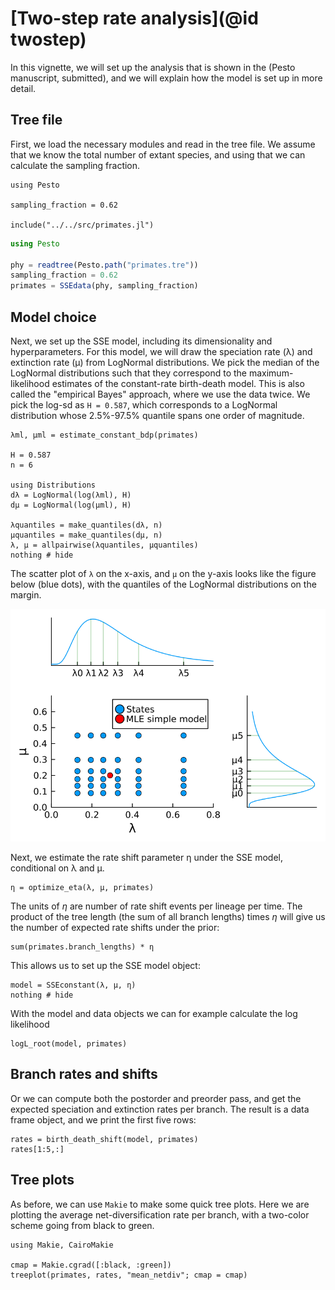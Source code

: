 # [Two-step rate analysis](@id twostep)

In this vignette, we will set up the analysis that is shown in the (Pesto manuscript, submitted), and we will explain how the model is set up in more detail.

## Tree file

First, we load the necessary modules and read in the tree file. We assume that we know the total number of extant species, and using that we can calculate the sampling fraction.

```@setup twostep
using Pesto

sampling_fraction = 0.62

include("../../src/primates.jl")
```
```julia twostep
using Pesto

phy = readtree(Pesto.path("primates.tre"))
sampling_fraction = 0.62
primates = SSEdata(phy, sampling_fraction)
```

## Model choice

Next, we set up the SSE model, including its dimensionality and hyperparameters. For this model, we will draw the speciation rate (λ) and extinction rate (µ) from LogNormal distributions. We pick the median of the LogNormal distributions such that they correspond to the maximum-likelihood estimates of the constant-rate birth-death model. This is also called the "empirical Bayes" approach, where we use the data twice. We pick the log-sd as `H = 0.587`, which corresponds to a LogNormal distribution whose 2.5%-97.5% quantile spans one order of magnitude. 

```@example twostep
λml, μml = estimate_constant_bdp(primates)

H = 0.587
n = 6

using Distributions
dλ = LogNormal(log(λml), H)
dμ = LogNormal(log(µml), H)

λquantiles = make_quantiles(dλ, n)
µquantiles = make_quantiles(dμ, n)
λ, μ = allpairwise(λquantiles, µquantiles)
nothing # hide
```
The scatter plot of `λ` on the x-axis, and `µ` on the y-axis looks like the figure below (blue dots), with the quantiles of the LogNormal distributions on the margin.

![primatestree](../assets/quantiles.svg)

Next, we estimate the rate shift parameter η under the SSE model, conditional on λ and µ.
```@example twostep
η = optimize_eta(λ, µ, primates)
```

The units of $\eta$ are number of rate shift events per lineage per time. The product of the tree length (the sum of all branch lengths) times $\eta$ will give us the number of expected rate shifts under the prior:
```@example twostep
sum(primates.branch_lengths) * η
```

This allows us to set up the SSE model object:
```@example twostep
model = SSEconstant(λ, μ, η)
nothing # hide
```

With the model and data objects we can for example calculate the log likelihood
```@example twostep
logL_root(model, primates)
```

## Branch rates and shifts
Or we can compute both the postorder and preorder pass, and get the expected speciation and extinction rates per branch. The result is a data frame object, and we print the first five rows:
```@example twostep
rates = birth_death_shift(model, primates)
rates[1:5,:]
```

## Tree plots

As before, we can use `Makie` to make some quick tree plots. Here we are plotting the average net-diversification rate per branch, with a two-color scheme going from black to green.
```@example twostep
using Makie, CairoMakie

cmap = Makie.cgrad([:black, :green])
treeplot(primates, rates, "mean_netdiv"; cmap = cmap)
```
